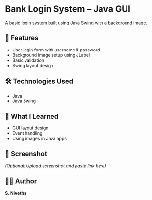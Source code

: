 # Bank Login System – Java GUI

A basic login system built using Java Swing with a background image.

## 🧩 Features
- User login form with username & password
- Background image setup using JLabel
- Basic validation
- Swing layout design

## 🛠️ Technologies Used
- Java
- Java Swing

## 🧠 What I Learned
- GUI layout design
- Event handling
- Using images in Java apps

## 📸 Screenshot
*(Optional: Upload screenshot and paste link here)*

## 👩‍💻 Author
**S. Nivetha**

